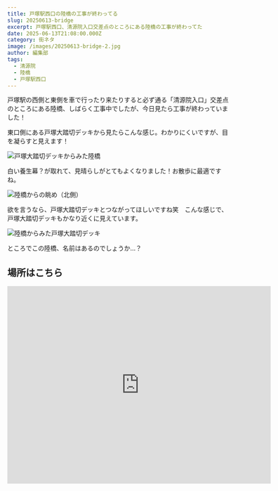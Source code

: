```yaml
---
title: 戸塚駅西口の陸橋の工事が終わってる
slug: 20250613-bridge
excerpt: 戸塚駅西口、清源院入口交差点のところにある陸橋の工事が終わってた
date: 2025-06-13T21:08:00.000Z
category: 街ネタ
image: /images/20250613-bridge-2.jpg
author: 編集部
tags:
  - 清源院
  - 陸橋
  - 戸塚駅西口
---
```

戸塚駅の西側と東側を車で行ったり来たりすると必ず通る「清源院入口」交差点のところにある陸橋、しばらく工事中でしたが、今日見たら工事が終わっていました！

東口側にある戸塚大踏切デッキから見たらこんな感じ。わかりにくいですが、目を凝らすと見えます！

![戸塚大踏切デッキからみた陸橋](/images/20250613-bridge-1.jpg)

白い養生幕？が取れて、見晴らしがとてもよくなりました！お散歩に最適ですね。

![陸橋からの眺め（北側）](/images/20250613-bridge-3.jpg)

欲を言うなら、戸塚大踏切デッキとつながってほしいですね笑　こんな感じで、戸塚大踏切デッキもかなり近くに見えています。

![陸橋からみた戸塚大踏切デッキ](/images/20250613-bridge-4.jpg)

ところでこの陸橋、名前はあるのでしょうか…？

## 場所はこちら

<iframe src="https://www.google.com/maps/embed?pb=!1m16!1m12!1m3!1d683.6837311454473!2d139.53196919384436!3d35.401129992704725!2m3!1f0!2f0!3f0!3m2!1i1024!2i768!4f13.1!2m1!1z5oi45aGa6aeF!5e0!3m2!1sja!2sjp!4v1749816862052!5m2!1sja!2sjp" width="600" height="450" style="border:0;" allowfullscreen="" loading="lazy" referrerpolicy="no-referrer-when-downgrade"></iframe>
